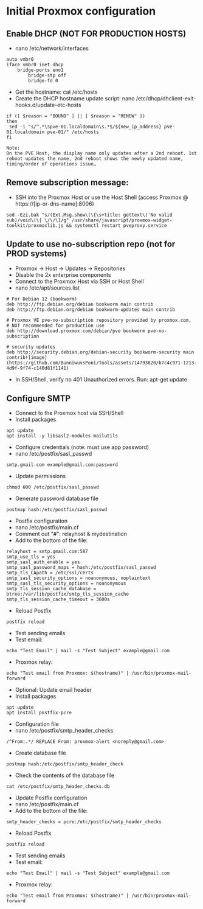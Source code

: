 #  Initial Proxmox configuration

## Enable DHCP (NOT FOR PRODUCTION HOSTS)
- nano /etc/network/interfaces
```
auto vmbr0
iface vmbr0 inet dhcp
	bridge-ports eno1
        bridge-stp off
        bridge-fd 0
```
- Get the hostname: cat /etc/hosts
- Create the DHCP hostname update script: nano /etc/dhcp/dhclient-exit-hooks.d/update-etc-hosts
```
if ([ $reason = "BOUND" ] || [ $reason = "RENEW" ])
then
 sed -i "s/^.*\spve-01.localdomain\s.*$/${new_ip_address} pve-01.localdomain pve-01/" /etc/hosts
fi
```
```
Note:
On the PVE Host, the display name only updates after a 2nd reboot. 1st reboot updates the name, 2nd reboot shows the newly updated name, timing/order of operations issue…
```

##  Remove subscription message:
- SSH into the Proxmox Host or use the Host Shell (access Proxmox @ https://[ip-or-dns-name]:8006)
```
sed -Ezi.bak "s/(Ext.Msg.show\(\{\s+title: gettext\('No valid sub)/void\(\{ \/\/\1/g" /usr/share/javascript/proxmox-widget-toolkit/proxmoxlib.js && systemctl restart pveproxy.service
```

## Update to use no-subscription repo (not for PROD systems)
- Proxmox -> Host -> Updates -> Repositories
- Disable the 2x enterprise components
- Connect to the Proxmox Host via SSH or Host Shell
- nano  /etc/apt/sources.list
```
# For Debian 12 (bookworm)
deb http://ftp.debian.org/debian bookworm main contrib
deb http://ftp.debian.org/debian bookworm-updates main contrib
						
# Proxmox VE pve-no-subscription repository provided by proxmox.com,
# NOT recommended for production use
deb http://download.proxmox.com/debian/pve bookworm pve-no-subscription
						
# security updates
deb http://security.debian.org/debian-security bookworm-security main contrib![image](https://github.com/BunniwuvsPoni/Tools/assets/14793820/b7c4c971-1213-4d9f-9f74-c140d81f1141)

```
- In SSH/Shell, verify no 401 Unauthorized errors. Run: apt-get update

## Configure SMTP
- Connect to the Proxmox host via SSH/Shell
-  Install packages
```
apt update
apt install -y libsasl2-modules mailutils
```
- Configure credentials (note: must use app password)
- nano /etc/postfix/sasl_passwd
```
smtp.gmail.com example@gmail.com:password
```
- Update permissions
```
chmod 600 /etc/postfix/sasl_passwd
```
- Generate password database file
```
postmap hash:/etc/postfix/sasl_passwd
```
- Postfix configuration
- nano /etc/postfix/main.cf
- Comment out "#": relayhost & mydestination
- Add to the bottom of the file:
```
relayhost = smtp.gmail.com:587
smtp_use_tls = yes
smtp_sasl_auth_enable = yes
smtp_sasl_password_maps = hash:/etc/postfix/sasl_passwd
smtp_tls_CApath = /etc/ssl/certs
smtp_sasl_security_options = noanonymous, noplaintext
smtp_sasl_tls_security_options = noanonymous 
smtp_tls_session_cache_database = btree:/var/lib/postfix/smtp_tls_session_cache
smtp_tls_session_cache_timeout = 3600s
```
- Reload Postfix
```
postfix reload
```
- Test sending emails
- Test email:
```
echo "Test Email" | mail -s "Test Subject" example@gmail.com
```
- Proxmox relay:
```
echo "Test email from Proxmox: $(hostname)" | /usr/bin/proxmox-mail-forward
```
- Optional: Update email header
- Install packages
```
apt update
apt install postfix-pcre
```
- Configuration file
- nano /etc/postfix/smtp_header_checks
```
/^From:.*/ REPLACE From: proxmox-alert <noreply@gmail.com>
```
- Create database file
```
postmap hash:/etc/postfix/smtp_header_check
```
- Check the contents of the database file
```
cat /etc/postfix/smtp_header_checks.db
```
- Update Postfix configuration
- nano /etc/postfix/main.cf
- Add to the bottom of the file:
```
smtp_header_checks = pcre:/etc/postfix/smtp_header_checks
```
- Reload Postfix
```
postfix reload
```
- Test sending emails
- Test email:
```
echo "Test Email" | mail -s "Test Subject" example@gmail.com
```
- Proxmox relay:
```
echo "Test email from Proxmox: $(hostname)" | /usr/bin/proxmox-mail-forward
```
